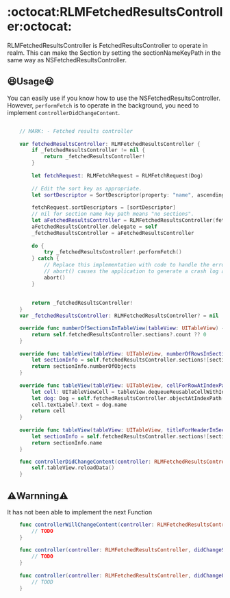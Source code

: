 # :octocat:RLMFetchedResultsController:octocat:

RLMFetchedResultsController is FetchedResultsController to operate in realm.
This can make the Section by setting the sectionNameKeyPath in the same way as NSFetchedResultsController.

## :laughing:Usage:laughing:

You can easily use if you know how to use the NSFetchedResultsController.
However, `performFetch` is to operate in the background, you need to implement `controllerDidChangeContent`.

``` swift

    // MARK: - Fetched results controller
    
    var fetchedResultsController: RLMFetchedResultsController {
        if _fetchedResultsController != nil {
            return _fetchedResultsController!
        }
        
        let fetchRequest: RLMFetchRequest = RLMFetchRequest(Dog)
        
        // Edit the sort key as appropriate.
        let sortDescriptor = SortDescriptor(property: "name", ascending: true)
        
        fetchRequest.sortDescriptors = [sortDescriptor]
        // nil for section name key path means "no sections".
        let aFetchedResultsController = RLMFetchedResultsController(fetchRequest: fetchRequest, sectionNameKeyPath: "name")
        aFetchedResultsController.delegate = self
        _fetchedResultsController = aFetchedResultsController
        
        do {
            try _fetchedResultsController!.performFetch()
        } catch {
            // Replace this implementation with code to handle the error appropriately.
            // abort() causes the application to generate a crash log and terminate. You should not use this function in a shipping application, although it may be useful during development.
            abort()
        }
    
        
        return _fetchedResultsController!
    }
    var _fetchedResultsController: RLMFetchedResultsController? = nil

```

``` swift
    override func numberOfSectionsInTableView(tableView: UITableView) -> Int {
        return self.fetchedResultsController.sections?.count ?? 0
    }
    
    override func tableView(tableView: UITableView, numberOfRowsInSection section: Int) -> Int {
        let sectionInfo = self.fetchedResultsController.sections![section]
        return sectionInfo.numberOfObjects
    }
    
    override func tableView(tableView: UITableView, cellForRowAtIndexPath indexPath: NSIndexPath) -> UITableViewCell {
        let cell: UITableViewCell = tableView.dequeueReusableCellWithIdentifier("UITableViewCell", forIndexPath: indexPath)
        let dog: Dog = self.fetchedResultsController.objectAtIndexPath(indexPath) as! Dog
        cell.textLabel?.text = dog.name
        return cell
    }
    
    override func tableView(tableView: UITableView, titleForHeaderInSection section: Int) -> String? {
        let sectionInfo = self.fetchedResultsController.sections![section]
        return sectionInfo.name
    }
```

``` swift
    func controllerDidChangeContent(controller: RLMFetchedResultsController) {
        self.tableView.reloadData()
    }
```

## :warning:Warnning:warning:

It has not been able to implement the next Function

``` swift
    func controllerWillChangeContent(controller: RLMFetchedResultsController) {
        // TODO
    }
    
    func controller(controller: RLMFetchedResultsController, didChangeSection sectionInfo: RLMFetchedResultsSectionInfo, atIndex sectionIndex: Int, forChangeType type: RLMFetchedResultsChangeType) {
        // TODO
    }
    
    func controller(controller: RLMFetchedResultsController, didChangeObject anObject: AnyObject, atIndexPath indexPath: NSIndexPath?, forChangeType type: RLMFetchedResultsChangeType, newIndexPath: NSIndexPath?) {
        // TOOD
    }

``` 
